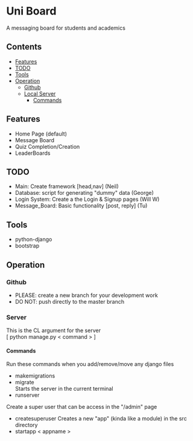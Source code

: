 # Uni Board  

A messaging board for students and academics
## Contents  
 - [Features](#Features)
 - [TODO](#TODO)
 - [Tools](#Tools)
 - [Operation](#Operation)
   - [Github](##Github)
   - [Local Server](##Server)
     - [Commands](###Commands) 

## Features
 - Home Page (default)
 - Message Board
 - Quiz Completion/Creation
 - LeaderBoards

## TODO
- Main: Create framework [head,nav] (Neil) 
- Database: script for generating "dummy" data (George)
- Login System: Create a the Login & Signup pages (Will W)
- Message_Board: Basic functionality [post, reply] (Tu)

## Tools    
 - python-django
 - bootstrap  

## Operation  
### Github  
 - PLEASE: create a new branch for your development work  
 - DO NOT: push directly to the master branch  
### Server  
This is the CL argument for the server  
[ python manage.py < command > ] 
#### Commands
Run these commands when you add/remove/move any django files
 - makemigrations  
 - migrate    
Starts the server in the current terminal
 - runserver  

Create a super user that can be access in the "/admin" page
 - createsuperuser
Creates a new "app" (kinda like a module) in the src directory
 - startapp < appname >    

